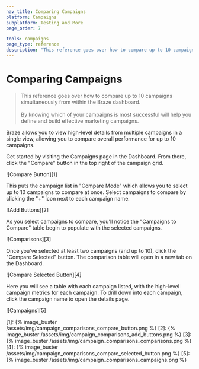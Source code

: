 ```yaml
---
nav_title: Comparing Campaigns
platform: Campaigns
subplatform: Testing and More
page_order: 7

tools: campaigns
page_type: reference
description: "This reference goes over how to compare up to 10 campaigns simultaneously from within the Braze dashboard."
---
```


# Comparing Campaigns

> This reference goes over how to compare up to 10 campaigns simultaneously from within the Braze dashboard.
> <br>
> <br>
> By knowing which of your campaigns is most successful will help you define and build effective marketing campaigns.  

Braze allows you to view high-level details from multiple campaigns in a single view, allowing you to compare overall performance for up to 10 campaigns.

Get started by visiting the Campaigns page in the Dashboard. From there, click the "Compare" button in the top right of the campaign grid.

![Compare Button][1]

This puts the campaign list in "Compare Mode" which allows you to select up to 10 campaigns to compare at once. Select campaigns to compare by clicking the "+" icon next to each campaign name.

![Add Buttons][2]

As you select campaigns to compare, you'll notice the "Campaigns to Compare" table begin to populate with the selected campaigns.

![Comparisons][3]

Once you've selected at least two campaigns (and up to 10), click the "Compare Selected" button. The comparison table will open in a new tab on the Dashboard.

![Compare Selected Button][4]

Here you will see a table with each campaign listed, with the high-level campaign metrics for each campaign. To drill down into each campaign, click the campaign name to open the details page.

![Campaigns][5]


[1]: {% image_buster /assets/img/campaign_comparisons_compare_button.png %}
[2]: {% image_buster /assets/img/campaign_comparisons_add_buttons.png %}
[3]: {% image_buster /assets/img/campaign_comparisons_comparisons.png %}
[4]: {% image_buster /assets/img/campaign_comparisons_compare_selected_button.png %}
[5]: {% image_buster /assets/img/campaign_comparisons_campaigns.png %}
